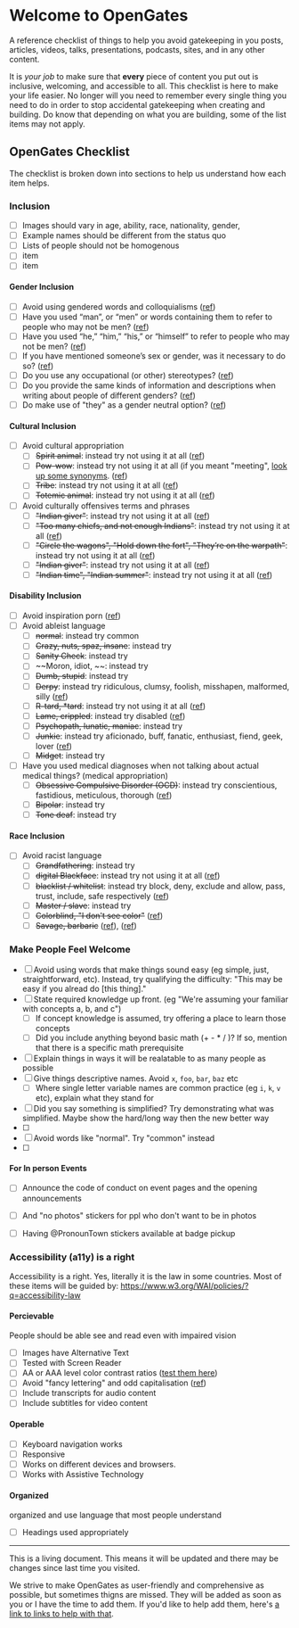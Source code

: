 # Welcome to OpenGates
A reference checklist of things to help you avoid gatekeeping in you posts, articles, videos, talks, presentations, podcasts, sites, and in any other content.

It is _your job_ to make sure that **every** piece of content you put out is inclusive, welcoming, and accessible to all. This checklist is here to make your life easier. No longer will you need to remember every single thing you need to do in order to stop accidental gatekeeping when creating and building. Do know that depending on what you are building, some of the list items may not apply.

## OpenGates Checklist
 
The checklist is broken down into sections to help us understand how each item helps.

### Inclusion
 - [ ] Images should vary in age, ability, race, nationality, gender, 
 - [ ] Example names should be different from the status quo
 - [ ] Lists of people should not be homogenous
 - [ ] item
 - [ ] item

#### Gender Inclusion
 - [ ] Avoid using gendered words and colloquialisms  ([ref](https://writingcenter.unc.edu/tips-and-tools/gender-inclusive-language/))
 - [ ] Have you used “man”, or “men” or words containing them to refer to people who may not be men?  ([ref](https://writingcenter.unc.edu/tips-and-tools/gender-inclusive-language/))
 - [ ] Have you used “he,” “him,” “his,” or “himself” to refer to people who may not be men?  ([ref](https://writingcenter.unc.edu/tips-and-tools/gender-inclusive-language/))
 - [ ] If you have mentioned someone’s sex or gender, was it necessary to do so?  ([ref](https://writingcenter.unc.edu/tips-and-tools/gender-inclusive-language/))
 - [ ] Do you use any occupational (or other) stereotypes?  ([ref](https://writingcenter.unc.edu/tips-and-tools/gender-inclusive-language/))
 - [ ] Do you provide the same kinds of information and descriptions when writing about people of different genders?  ([ref](https://writingcenter.unc.edu/tips-and-tools/gender-inclusive-language/))
 - [ ] Do make use of "they" as a gender neutral option?  ([ref](https://writingcenter.unc.edu/tips-and-tools/gender-inclusive-language/))

#### Cultural Inclusion
- [ ] Avoid cultural appropriation
    - [ ] ~~Spirit animal~~: instead try not using it at all  ([ref](https://www.selfdefined.app/definitions/pow-wow/))
    - [ ] ~~Pow-wow~~: instead try not using it at all (if you meant "meeting", [look up some synonyms](https://www.thesaurus.com/browse/meeting).  ([ref](https://www.selfdefined.app/definitions/derpy/))
    - [ ] ~~Tribe~~: instead try not using it at all  ([ref](https://www.selfdefined.app/definitions/derpy/))
    - [ ] ~~Totemic animal~~: instead try not using it at all  ([ref](https://www.selfdefined.app/definitions/derpy/))
- [ ] Avoid culturally offensives terms and phrases
    - [ ] ~~"Indian giver"~~: instead try not using it at all ([ref](https://www.ictinc.ca/blog/culturally-offensive-phrases-you-should-use-at))
    - [ ] ~~"Too many chiefs, and not enough Indians"~~: instead try not using it at all ([ref](https://www.ictinc.ca/blog/culturally-offensive-phrases-you-should-use-at))
    - [ ] ~~"Circle the wagons", "Hold down the fort", "They’re on the warpath"~~: instead try not using it at all ([ref](https://www.ictinc.ca/blog/culturally-offensive-phrases-you-should-use-at))
    - [ ] ~~"Indian giver"~~: instead try not using it at all ([ref](https://www.ictinc.ca/blog/indian-giver-come-can-give-back))
    - [ ] ~~"Indian time", "Indian summer"~~: instead try not using it at all ([ref](https://www.ictinc.ca/blog/culturally-offensive-phrases-you-should-use-at))

#### Disability Inclusion
- [ ] Avoid inspiration porn  ([ref](https://www.youtube.com/watch?v=SxrS7-I_sMQ))
- [ ] Avoid ableist language
    - [ ] ~~normal~~: instead try common
    - [ ] ~~Crazy, nuts, spaz, insane~~: instead try 
    - [ ] ~~Sanity Check~~: instead try 
    - [ ] ~~Moron, idiot, ~~: instead try 
    - [ ] ~~Dumb, stupid~~: instead try 
    - [ ] ~~Derpy~~: instead try ridiculous, clumsy, foolish, misshapen, malformed, silly  ([ref](https://www.selfdefined.app/definitions/derpy/))
    - [ ] ~~R-tard, *tard~~: instead try not using it at all  ([ref](https://www.selfdefined.app/definitions/r-word/))
    - [ ] ~~Lame, crippled~~: instead try disabled  ([ref](https://www.selfdefined.app/))
    - [ ] ~~Psychopath, lunatic, maniac~~: instead try
    - [ ] ~~Junkie~~: instead try aficionado, buff, fanatic, enthusiast, fiend, geek, lover  ([ref](https://www.selfdefined.app/definitions/junkie/))
    - [ ] ~~Midget~~: instead try
- [ ] Have you used medical diagnoses when not talking about actual medical things? (medical appropriation)
    - [ ] ~~Obsessive Compulsive Disorder (OCD)~~: instead try conscientious, fastidious, meticulous, thorough ([ref](https://www.selfdefined.app/definitions/obsessive-compulsive-disorder/))
    - [ ] ~~Bipolar~~: instead try
    - [ ] ~~Tone deaf~~: instead try

#### Race Inclusion
- [ ] Avoid racist language
    - [ ] ~~Grandfathering~~: instead try 
    - [ ] ~~digital Blackface~~: instead try not using it at all  ([ref](https://www.selfdefined.app/definitions/digital-blackface/))
    - [ ] ~~blacklist / whitelist~~: instead try block, deny, exclude and allow, pass, trust, include, safe respectively  ([ref](https://www.selfdefined.app/definitions/blacklist-whitelist/))
    - [ ] ~~Master / slave~~: instead try 
    - [ ] ~~Colorblind, "I don't see color"~~ ([ref](https://medium.com/@tinu/what-you-erase-when-you-say-i-dont-see-color-73360346afa7))
    - [ ] ~~Savage, barbaric~~  ([ref](https://www.selfdefined.app/definitions/savage/)), ([ref](https://www.selfdefined.app/definitions/barbaric/))

### Make People Feel Welcome
 - [ ] Avoid using words that make things sound easy (eg simple, just, straightforward, etc). Instead, try qualifying the difficulty: "This may be easy if you alread do [this thing]."
 - [ ] State required knowledge up front. (eg "We're assuming your familiar with concepts a, b, and c")
    - [ ] If concept knowledge is assumed, try offering a place to learn those concepts
    - [ ] Did you include anything beyond basic math (+ - * / )? If so, mention that there is a specific math prerequisite
 - [ ] Explain things in ways it will be realatable to as many people as possible
 - [ ] Give things descriptive names. Avoid `x`, `foo`, `bar`, `baz` etc
    - [ ] Where single letter variable names are common practice (eg `i`, `k`, `v` etc), explain what they stand for
 - [ ] Did you say something is simplified? Try demonstrating what was simplified. Maybe show the hard/long way then the new better way
 - [ ] <!--Don't talk down to non-engineering teammates and end users!-->
 - [ ] Avoid words like "normal". Try "common" instead
 - [ ] 

#### For In person Events
 - [ ] Announce the code of conduct on event pages and the opening announcements
 - [ ] And "no photos" stickers for ppl who don't want to be in photos
 - [ ] Having @PronounTown stickers available at badge pickup


### Accessibility (a11y) is a right
Accessibility is a right. Yes, literally it is the law in some countries.
Most of these items will be guided by: https://www.w3.org/WAI/policies/?q=accessibility-law
#### Percievable
People should be able see and read even with impaired vision
 - [ ] Images have Alternative Text
 - [ ] Tested with Screen Reader
 - [ ] AA or AAA level color contrast ratios ([test them here](http://colorsafe.co/))
 - [ ] Avoid "fancy lettering" and odd capitalisation ([ref](https://www.selfdefined.app/definitions/spongebob-case/))
 - [ ] Include transcripts for audio content
 - [ ] Include subtitles for video content

#### Operable
 - [ ] Keyboard navigation works
 - [ ] Responsive
 - [ ] Works on different devices and browsers.
 - [ ] Works with Assistive Technology

#### Organized
organized and use language that most people understand
 - [ ] Headings used appropriately

---
This is a living document. This means it will be updated and there may be changes since last time you visited. 

We strive to make OpenGates as user-friendly and comprehensive as possible, but sometimes thigns are missed. They will be added as soon as you or I have the time to add them. If you'd like to help add them, here's [a link to links to help with that](https://github.com/VickiLanger/AntiGatekeep/blob/main/faq.md#but-you-dont-have-this-very-important-item).
